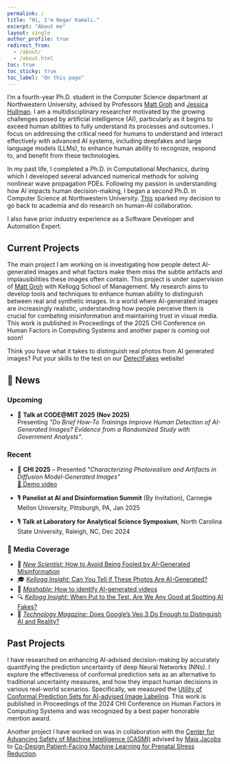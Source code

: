 ```yaml
---
permalink: /
title: "Hi, I'm Negar Kamali."
excerpt: "About me"
layout: single
author_profile: true
redirect_from: 
  - /about/
  - /about.html
toc: true
toc_sticky: true
toc_label: "On this page"
---
```



I’m a fourth-year Ph.D. student in the Computer Science department at Northwestern University, advised by Professors [Matt Groh](https://mattgroh.com/) and [Jessica Hullman](http://users.eecs.northwestern.edu/~jhullman/). I am a multidisciplinary researcher motivated by the growing challenges posed by artificial intelligence (AI), particularly as it begins to exceed human abilities to fully understand its processes and outcomes. I focus on addressing the critical need for humans to understand and interact effectively with advanced AI systems, including deepfakes and large language models (LLMs), to enhance human ability to recognize, respond to, and benefit from these technologies.

In my past life, I completed a Ph.D. in Computational Mechanics, during which I developed several advanced numerical methods for solving nonlinear wave propagation PDEs. Following my passion in understanding how AI impacts human decision-making, I began a second Ph.D. in Computer Science at Northwestern University. [This](https://www.sciencedirect.com/science/article/pii/S2589004221006477) sparked my decision to go back to academia and do research on human-AI collaboration.

I also have prior industry experience as a Software Developer and Automation Expert.  

## Current Projects

The main project I am working on is investigating how people detect AI-generated images and what factors make them miss the subtle artifacts and implausibilities these images often contain. This project is under supervision of [Matt Groh](https://mattgroh.com/) with Kellogg School of Management. My research aims to develop tools and techniques to enhance human ability to distinguish between real and synthetic images. In a world where AI-generated images are increasingly realistic, understanding how people perceive them is crucial for combating misinformation and maintaining trust in visual media. This work is published in Proceedings of the 2025 CHI Conference on Human Factors in Computing Systems and another paper is coming out soon! 

Think you have what it takes to distinguish real photos from AI generated images? Put your skills to the test on our [DetectFakes](https://detectfakes.kellogg.northwestern.edu/) website!

## 📰 News

### Upcoming
- 🎤 **Talk at CODE@MIT 2025 (Nov 2025)**  
  Presenting *"Do Brief How-To Trainings Improve Human Detection of AI-Generated Images? Evidence from a Randomized Study with Government Analysts"*.

### Recent
- 📑 **CHI 2025** – Presented *"Characterizing Photorealism and Artifacts in Diffusion Model-Generated Images"*  
  [🎥 Demo video](https://youtu.be/PL_ggNzMd-o?si=c8pqfcB3WJU5Ly5O)

- 🎙️ **Panelist at AI and Disinformation Summit** (By Invitation), Carnegie Mellon University, Pittsburgh, PA, Jan 2025  
- 🎙️ **Talk at Laboratory for Analytical Science Symposium**, North Carolina State University, Raleigh, NC, Dec 2024  

### 📰 Media Coverage

- 🧠 [*New Scientist:* How to Avoid Being Fooled by AI-Generated Misinformation](https://www.newscientist.com/article/2445475-how-to-avoid-being-fooled-by-ai-generated-misinformation/)  
- 🎓 [*Kellogg Insight:* Can You Tell if These Photos Are AI-Generated?](https://insight.kellogg.northwestern.edu/article/ai-photos-identification?utm_medium=social)  
- 🎥 [*Mashable:* How to identify AI-generated videos](https://mashable.com/article/how-identify-ai-generated-videos)  
- 🔍 [*Kellogg Insight:* When Put to the Test, Are We Any Good at Spotting AI Fakes?](https://insight.kellogg.northwestern.edu/article/are-we-any-good-at-spotting-ai-fakes)  
- 🤖 [*Technology Magazine:* Does Google’s Veo 3 Do Enough to Distinguish AI and Reality?](https://technologymagazine.com/articles/does-googles-veo-3-do-enough-to-distinguish-ai-and-reality)  

## Past Projects

I have researched on enhancing AI-advised decision-making by accurately quantifying the prediction uncertainty of deep Neural Networks (NNs). I explore the effectiveness of conformal prediction sets as an alternative to traditional uncertainty measures, and how they impact human decisions in various real-world scenarios. Specifically, we measured the [Utility of Conformal Prediction Sets for AI-advised Image Labeling](https://arxiv.org/abs/2401.08876). This work is published in Proceedings of the 2024 CHI Conference on Human Factors in Computing Systems and was recognized by a best paper honorable mention award.

Another project I have worked on was in collaboration with the [Center for Advancing Safety of Machine Intelligence (CASMI)](https://casmi.northwestern.edu/) advised by [Maia Jacobs](https://sites.northwestern.edu/nupath/people/) to [Co-Design Patient-Facing Machine Learning for Prenatal Stress Reduction](https://casmi.northwestern.edu/research/projects/prenatal-stress-reduction.html).







